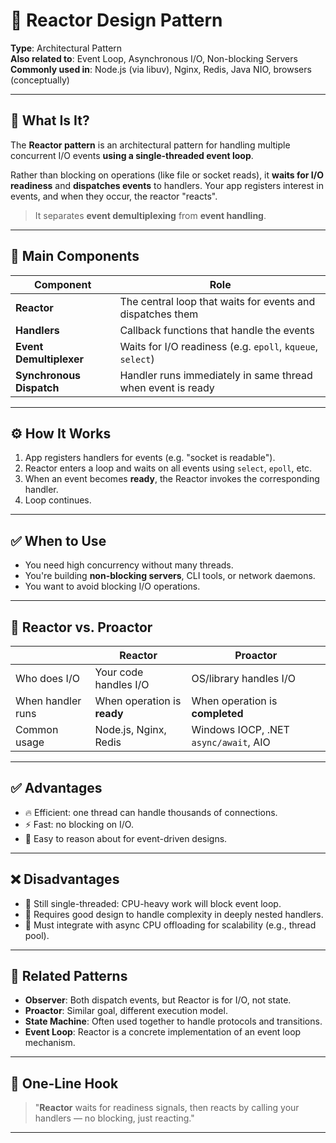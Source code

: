 # 🚦 Reactor Design Pattern

**Type**: Architectural Pattern  
**Also related to**: Event Loop, Asynchronous I/O, Non-blocking Servers  
**Commonly used in**: Node.js (via libuv), Nginx, Redis, Java NIO, browsers (conceptually)

---

## 🧠 What Is It?

The **Reactor pattern** is an architectural pattern for handling multiple concurrent I/O events **using a single-threaded event loop**.

Rather than blocking on operations (like file or socket reads), it **waits for I/O readiness** and **dispatches events** to handlers. Your app registers interest in events, and when they occur, the reactor "reacts".

> It separates **event demultiplexing** from **event handling**.

---

## 🧩 Main Components

| Component                | Role                                                        |
| ------------------------ | ----------------------------------------------------------- |
| **Reactor**              | The central loop that waits for events and dispatches them  |
| **Handlers**             | Callback functions that handle the events                   |
| **Event Demultiplexer**  | Waits for I/O readiness (e.g. `epoll`, `kqueue`, `select`)  |
| **Synchronous Dispatch** | Handler runs immediately in same thread when event is ready |

---

## ⚙️ How It Works

1. App registers handlers for events (e.g. "socket is readable").
2. Reactor enters a loop and waits on all events using `select`, `epoll`, etc.
3. When an event becomes **ready**, the Reactor invokes the corresponding handler.
4. Loop continues.

---

## ✅ When to Use

- You need high concurrency without many threads.
- You're building **non-blocking servers**, CLI tools, or network daemons.
- You want to avoid blocking I/O operations.

---

## 🔄 Reactor vs. Proactor

|                   | **Reactor**                 | **Proactor**                          |
| ----------------- | --------------------------- | ------------------------------------- |
| Who does I/O      | Your code handles I/O       | OS/library handles I/O                |
| When handler runs | When operation is **ready** | When operation is **completed**       |
| Common usage      | Node.js, Nginx, Redis       | Windows IOCP, .NET `async/await`, AIO |

---

## ✅ Advantages

- 🔥 Efficient: one thread can handle thousands of connections.
- ⚡ Fast: no blocking on I/O.
- 🧠 Easy to reason about for event-driven designs.

---

## ❌ Disadvantages

- 🧵 Still single-threaded: CPU-heavy work will block event loop.
- 🧩 Requires good design to handle complexity in deeply nested handlers.
- 🔁 Must integrate with async CPU offloading for scalability (e.g., thread pool).

---

## 🧵 Related Patterns

- **Observer**: Both dispatch events, but Reactor is for I/O, not state.
- **Proactor**: Similar goal, different execution model.
- **State Machine**: Often used together to handle protocols and transitions.
- **Event Loop**: Reactor is a concrete implementation of an event loop mechanism.

---

## 🧠 One-Line Hook

> "**Reactor** waits for readiness signals, then reacts by calling your handlers — no blocking, just reacting."

---
